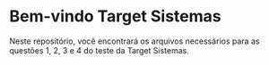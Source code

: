 # Bem-vindo Target Sistemas
Neste repositório, você encontrará os arquivos necessários para as questões 1, 2, 3 e 4 do teste da Target Sistemas.
